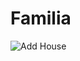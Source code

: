 # Familia

![Add House](https://github.com/shajanjp/shajanjp.github.io/raw/master/uploads/familia-add-house.jpg)